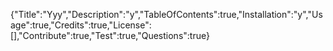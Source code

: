 {"Title":"Yyy","Description":"y","TableOfContents":true,"Installation":"y","Usage":true,"Credits":true,"License":[],"Contribute":true,"Test":true,"Questions":true}